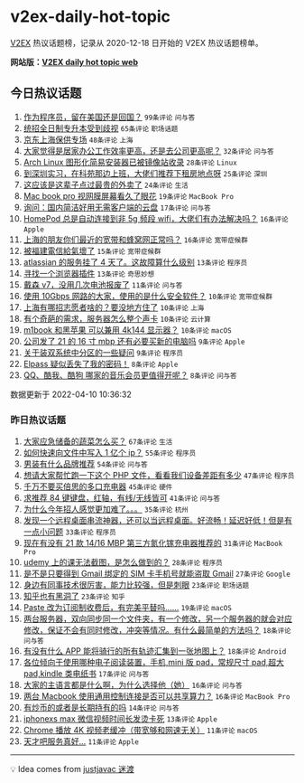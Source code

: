 # v2ex-daily-hot-topic

[V2EX](https://www.v2ex.com/) 热议话题榜，记录从 2020-12-18 日开始的 V2EX 热议话题榜单。

**网站版：[V2EX daily hot topic web](https://boojack.github.io/v2ex-daily-hot-topic-web/)**

## 今日热议话题

<!-- TODAY BEGIN -->

1. [作为程序员，留在美国还是回国？](https://www.v2ex.com/t/846009) `99条评论` `问与答`
1. [统招全日制专升本受到歧视](https://www.v2ex.com/t/846076) `65条评论` `职场话题`
1. [京东上海保供专场](https://www.v2ex.com/t/846040) `48条评论` `上海`
1. [大家觉得是居家办公工作效率更高，还是去公司更高呢？](https://www.v2ex.com/t/846046) `32条评论` `问与答`
1. [Arch Linux 图形化简易安装器已被镜像站收录](https://www.v2ex.com/t/846023) `28条评论` `Linux`
1. [到深圳实习，在科苑那边上班，大佬们推荐下租房地点呀](https://www.v2ex.com/t/846056) `25条评论` `深圳`
1. [这应该是这辈子点过最贵的外卖了](https://www.v2ex.com/t/846095) `24条评论` `生活`
1. [Mac book pro 视网膜屏幕看久了眼花](https://www.v2ex.com/t/846043) `19条评论` `MacBook Pro`
1. [询问：国内简洁好用无需客户端的云盘](https://www.v2ex.com/t/846088) `17条评论` `问与答`
1. [HomePod 总是自动连接到非 5g 频段 wifi，大佬们有办法解决吗？](https://www.v2ex.com/t/846025) `16条评论` `Apple`
1. [上海的朋友你们最近的宽带和蜂窝网正常吗？](https://www.v2ex.com/t/845999) `16条评论` `宽带症候群`
1. [被福建電信給氣壞了](https://www.v2ex.com/t/846020) `15条评论` `宽带症候群`
1. [atlassian 的服务挂了 4 天了。这故障算什么级别](https://www.v2ex.com/t/846029) `13条评论` `程序员`
1. [寻找一个浏览器插件](https://www.v2ex.com/t/846027) `13条评论` `奇思妙想`
1. [戴森 v7，没用几次电池报废了](https://www.v2ex.com/t/846015) `11条评论` `问与答`
1. [使用 10Gbps 网路的大家，使用的是什么安全软件？](https://www.v2ex.com/t/846102) `10条评论` `宽带症候群`
1. [上海有哪招志愿者啥的？要没地方住了](https://www.v2ex.com/t/846094) `10条评论` `上海`
1. [有个奇葩的需求，服务器怎么整个声卡](https://www.v2ex.com/t/846063) `10条评论` `云计算`
1. [m1book 和黑苹果 可以兼用 4k144 显示器？](https://www.v2ex.com/t/846002) `10条评论` `macOS`
1. [公司发了 21 的 16 寸 mbp 还有必要买新的电脑吗](https://www.v2ex.com/t/846092) `9条评论` `Apple`
1. [关于装双系统中分区的一些疑问](https://www.v2ex.com/t/846061) `9条评论` `程序员`
1. [Elpass 疑似丢失了我的密码！](https://www.v2ex.com/t/846070) `8条评论` `Apple`
1. [QQ、酷我、酷狗 哪家的音乐会员更值得开呢？](https://www.v2ex.com/t/846062) `8条评论` `问与答`

数据更新于 2022-04-10 10:36:32

<!-- TODAY END -->

### 昨日热议话题

<!-- YESTERDAY BEGIN -->

1. [大家应急储备的蔬菜怎么买？](https://www.v2ex.com/t/845870) `67条评论` `生活`
1. [如何快速向文件中写入 1 亿个 ip？](https://www.v2ex.com/t/845892) `55条评论` `程序员`
1. [男装有什么品牌推荐](https://www.v2ex.com/t/845848) `54条评论` `问与答`
1. [想请大家帮忙跑一下这个 PHP 文件，看看我们设备差距有多少](https://www.v2ex.com/t/845947) `47条评论` `程序员`
1. [千万不要买倍思的多口充电器](https://www.v2ex.com/t/845887) `45条评论` `硬件`
1. [求推荐 84 键键盘，红轴，有线/无线皆可](https://www.v2ex.com/t/845859) `41条评论` `问与答`
1. [为什么今年招人感觉更加难了。。。](https://www.v2ex.com/t/845847) `35条评论` `杭州`
1. [发现一个远程桌面串流神器，还可以当远程桌面。好流畅！延迟好低！但是有一点小问题](https://www.v2ex.com/t/845934) `33条评论` `程序员`
1. [现在有没有 21 款 14/16 MBP 第三方氮化镓充电器推荐的](https://www.v2ex.com/t/845841) `31条评论` `MacBook Pro`
1. [udemy 上的课无法截图，是怎么做到的？](https://www.v2ex.com/t/845840) `28条评论` `程序员`
1. [是不是只要得到 Gmail 绑定的 SIM 卡手机号就能盗取 Gmail](https://www.v2ex.com/t/845834) `27条评论` `Google`
1. [身边有同事技术很厉害，能力比较强，但是刺眼](https://www.v2ex.com/t/845931) `23条评论` `职场话题`
1. [知乎也有黑洞了](https://www.v2ex.com/t/845930) `23条评论` `知乎`
1. [Paste 改为订阅制收费后，有完美平替吗……](https://www.v2ex.com/t/845889) `19条评论` `macOS`
1. [两台服务器，双向同步同一个文件夹，有一个修改，另一个服务器的就会对应修改，保证不会有同时修改，冲突等情况。有什么最简单的方法吗？](https://www.v2ex.com/t/845873) `18条评论` `问与答`
1. [有没有什么 APP 能将骑行的所有轨迹汇集到一张地图上？](https://www.v2ex.com/t/845856) `18条评论` `Android`
1. [各位倾向于使用哪种电子阅读装置，手机,mini 版 pad，常规尺寸 pad,超大 pad,kindle 类电纸书](https://www.v2ex.com/t/845913) `17条评论` `问与答`
1. [大家的主语言都是什么啊，为什么选择他（她）](https://www.v2ex.com/t/845966) `16条评论` `问与答`
1. [两台 Macbook 使用通用控制连接是否可以共享算力？](https://www.v2ex.com/t/845850) `16条评论` `MacBook Pro`
1. [有炒币的或者是长期持有的吗](https://www.v2ex.com/t/845835) `14条评论` `问与答`
1. [iphonexs max 微信视频时间长发烫卡死](https://www.v2ex.com/t/845912) `13条评论` `Apple`
1. [Chrome 播放 4K 视频老缓冲（带宽够和网速无关）](https://www.v2ex.com/t/845955) `11条评论` `macOS`
1. [天才吧服务真好…](https://www.v2ex.com/t/845919) `11条评论` `Apple`

<!-- YESTERDAY END -->

---

💡 Idea comes from [justjavac 迷渡](https://github.com/justjavac/)
